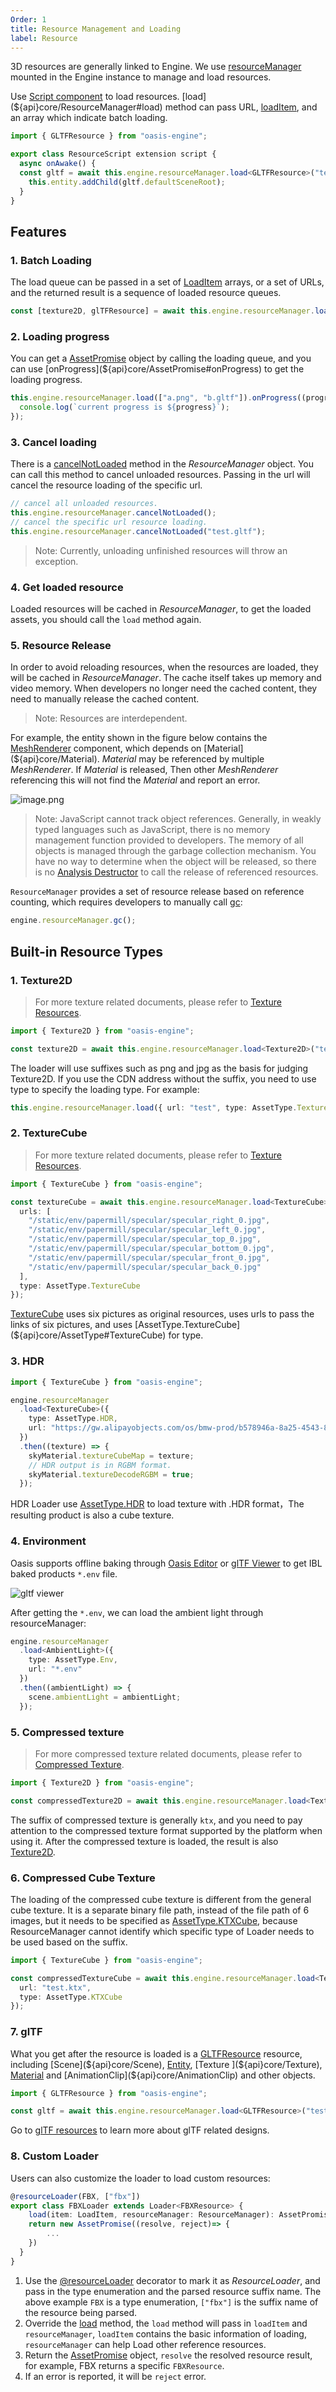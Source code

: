 ```yaml
---
Order: 1
title: Resource Management and Loading
label: Resource
---
```


3D resources are generally linked to Engine. We use [resourceManager](${api}core/Engine#resourceManager) mounted in the Engine instance to manage and load resources.

Use [Script component](${docs}script) to load resources. [load](${api}core/ResourceManager#load) method can pass URL, [loadItem](${api}core/LoadItem), and an array which indicate batch loading.


```Typescript
import { GLTFResource } from "oasis-engine";

export class ResourceScript extension script {
  async onAwake() {
  const gltf = await this.engine.resourceManager.load<GLTFResource>("test.gltf");
    this.entity.addChild(gltf.defaultSceneRoot);
  }
}
```
## Features

### 1. Batch Loading
The load queue can be passed in a set of [LoadItem](${api}core/LoadItem) arrays, or a set of URLs, and the returned result is a sequence of loaded resource queues.

```typescript
const [texture2D, glTFResource] = await this.engine.resourceManager.load(["a.png", "b.gltf"]);
````

### 2. Loading progress

You can get a [AssetPromise](${api}core/AssetPromise) object by calling the loading queue, and you can use [onProgress](${api}core/AssetPromise#onProgress) to get the loading progress.

```typescript
this.engine.resourceManager.load(["a.png", "b.gltf"]).onProgress((progress: number) => {
  console.log(`current progress is ${progress}`);
});
```

### 3. Cancel loading

There is a [cancelNotLoaded](${api}core/ResourceManager#cancelNotLoaded) method in the _ResourceManager_ object. You can call this method to cancel unloaded resources. Passing in the url will cancel the resource loading of the specific url.

```typescript
// cancel all unloaded resources.
this.engine.resourceManager.cancelNotLoaded();
// cancel the specific url resource loading.
this.engine.resourceManager.cancelNotLoaded("test.gltf");
```

> Note: Currently, unloading unfinished resources will throw an exception.


### 4. Get loaded resource

Loaded resources will be cached in *ResourceManager*, to get the loaded assets, you should call the `load` method again.

### 5. Resource Release

In order to avoid reloading resources, when the resources are loaded, they will be cached in _ResourceManager_. The cache itself takes up memory and video memory. When developers no longer need the cached content, they need to manually release the cached content.

> Note: Resources are interdependent.

For example, the entity shown in the figure below contains the [MeshRenderer](${api}core/MeshRenderer) component, which depends on [Material](${api}core/Material). _Material_ may be referenced by multiple _MeshRenderer_. If _Material_ is released, Then other _MeshRenderer_ referencing this will not find the _Material_ and report an error.

![image.png](https://gw.alipayobjects.com/mdn/mybank_yulibao/afts/img/A*wXmqRIwqI18AAAAAAAAAAAAAARQnAQ)

> Note: JavaScript cannot track object references. Generally, in weakly typed languages ​​such as JavaScript, there is no memory management function provided to developers. The memory of all objects is managed through the garbage collection mechanism. You have no way to determine when the object will be released, so there is no [Analysis Destructor](https://zh.wikipedia.org/wiki/%E8%A7%A3%E6%A7%8B%E5%AD%90) to call the release of referenced resources.

`ResourceManager` provides a set of resource release based on reference counting, which requires developers to manually call [gc](${api}core/ResourceManager#gc):

```typescript
engine.resourceManager.gc();
```

## Built-in Resource Types

### 1. Texture2D

> For more texture related documents, please refer to [Texture Resources](${docs}texture).

```typescript
import { Texture2D } from "oasis-engine";

const texture2D = await this.engine.resourceManager.load<Texture2D>("test.png");
```

The loader will use suffixes such as png and jpg as the basis for judging Texture2D. If you use the CDN address without the suffix, you need to use type to specify the loading type. For example:

```typescript
this.engine.resourceManager.load({ url: "test", type: AssetType.Texture2D });
```

### 2. TextureCube

> For more texture related documents, please refer to [Texture Resources](${docs}texture).

```typescript
import { TextureCube } from "oasis-engine";

const textureCube = await this.engine.resourceManager.load<TextureCube>({
  urls: [
    "/static/env/papermill/specular/specular_right_0.jpg",
    "/static/env/papermill/specular/specular_left_0.jpg",
    "/static/env/papermill/specular/specular_top_0.jpg",
    "/static/env/papermill/specular/specular_bottom_0.jpg",
    "/static/env/papermill/specular/specular_front_0.jpg",
    "/static/env/papermill/specular/specular_back_0.jpg"
  ],
  type: AssetType.TextureCube
});
```

[TextureCube](${api}core/TextureCube) uses six pictures as original resources, uses urls to pass the links of six pictures, and uses [AssetType.TextureCube](${api}core/AssetType#TextureCube) for type.

### 3. HDR
```typescript
import { TextureCube } from "oasis-engine";

engine.resourceManager
  .load<TextureCube>({
    type: AssetType.HDR,
    url: "https://gw.alipayobjects.com/os/bmw-prod/b578946a-8a25-4543-8161-fa92f92ae1ac.bin"
  })
  .then((texture) => {
    skyMaterial.textureCubeMap = texture;
    // HDR output is in RGBM format.
    skyMaterial.textureDecodeRGBM = true;
  });
```

HDR Loader use [AssetType.HDR](${api}core/AssetType#HDR) to load texture with .HDR format，The resulting product is also a cube texture.

### 4. Environment
Oasis supports offline baking through [Oasis Editor](https://oasis.alipay.com/editor) or [glTF Viewer](https://oasisengine.cn/gltf-viewer) to get IBL baked products `*.env` file.

![gltf viewer](https://gw.alipayobjects.com/mdn/rms_7c464e/afts/img/A*9mGbSpQ4HngAAAAAAAAAAAAAARQnAQ)

After getting the `*.env`, we can load the ambient light through resourceManager:

```typescript
engine.resourceManager
  .load<AmbientLight>({
    type: AssetType.Env,
    url: "*.env"
  })
  .then((ambientLight) => {
    scene.ambientLight = ambientLight;
  });
```
### 5. Compressed texture

> For more compressed texture related documents, please refer to [Compressed Texture](${docs}texture-compression).

```typescript
import { Texture2D } from "oasis-engine";

const compressedTexture2D = await this.engine.resourceManager.load<Texture2D>("test.ktx");
```

The suffix of compressed texture is generally `ktx`, and you need to pay attention to the compressed texture format supported by the platform when using it. After the compressed texture is loaded, the result is also [Texture2D](${api}core/Texture2D).

### 6. Compressed Cube Texture

The loading of the compressed cube texture is different from the general cube texture. It is a separate binary file path, instead of the file path of 6 images, but it needs to be specified as [AssetType.KTXCube](${api}core/AssetType#KTXCube), because ResourceManager cannot identify which specific type of Loader needs to be used based on the suffix.

```typescript
import { TextureCube } from "oasis-engine";

const compressedTextureCube = await this.engine.resourceManager.load<TextureCube>({
  url: "test.ktx",
  type: AssetType.KTXCube
});
```

### 7. glTF

What you get after the resource is loaded is a [GLTFResource](${api}loader/GLTFResource) resource, including [Scene](${api}core/Scene), [Entity](${api}core/Entity), [Texture ](${api}core/Texture), [Material](${api}core/Material) and [AnimationClip](${api}core/AnimationClip) and other objects.

```typescript
import { GLTFResource } from "oasis-engine";

const gltf = await this.engine.resourceManager.load<GLTFResource>("test.gltf");
```

<playground src="gltf-basic.ts"></playground>

Go to [glTF resources](${docs}gltf) to learn more about glTF related designs.

### 8. Custom Loader

Users can also customize the loader to load custom resources:

```typescript
@resourceLoader(FBX, ["fbx"])
export class FBXLoader extends Loader<FBXResource> {
	load(item: LoadItem, resourceManager: ResourceManager): AssetPromise<FBXResource> {
  	return new AssetPromise((resolve, reject)=> {
    	...
    })
  }
}
```

1. Use the [@resourceLoader](${api}core/resourceLoader) decorator to mark it as _ResourceLoader_, and pass in the type enumeration and the parsed resource suffix name. The above example `FBX` is a type enumeration, `["fbx"]` is the suffix name of the resource being parsed.
1. Override the [load](${api}core/ResourceManager#load) method, the `load` method will pass in `loadItem` and `resourceManager`, `loadItem` contains the basic information of loading, `resourceManager` can help Load other reference resources.
1. Return the [AssetPromise](${api}core/AssetPromise) object, `resolve` the resolved resource result, for example, FBX returns a specific `FBXResource`.
1. If an error is reported, it will be `reject` error.
